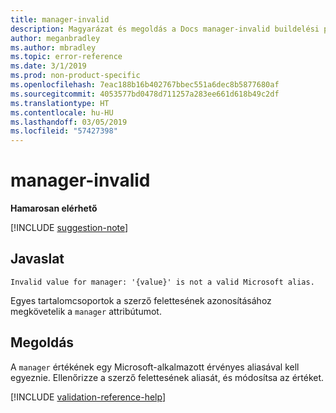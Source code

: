 ```yaml
---
title: manager-invalid
description: Magyarázat és megoldás a Docs manager-invalid buildelési problémájára
author: meganbradley
ms.author: mbradley
ms.topic: error-reference
ms.date: 3/1/2019
ms.prod: non-product-specific
ms.openlocfilehash: 7eac188b16b402767bbec551a6dec8b5877680af
ms.sourcegitcommit: 4053577bd0478d711257a283ee661d618b49c2df
ms.translationtype: HT
ms.contentlocale: hu-HU
ms.lasthandoff: 03/05/2019
ms.locfileid: "57427398"
---
```

# <a name="manager-invalid"></a>manager-invalid

**Hamarosan elérhető**

[!INCLUDE [suggestion-note](includes/suggestion-note.md)]

## <a name="suggestion"></a>Javaslat

`Invalid value for manager: '{value}' is not a valid Microsoft alias.`

Egyes tartalomcsoportok a szerző felettesének azonosításához megkövetelik a `manager` attribútumot.

## <a name="resolution"></a>Megoldás

A `manager` értékének egy Microsoft-alkalmazott érvényes aliasával kell egyeznie. Ellenőrizze a szerző felettesének aliasát, és módosítsa az értéket.

<!--make sure to add this file to your includes folder and verify the path-->
[!INCLUDE [validation-reference-help](includes/validation-reference-help.md)]
